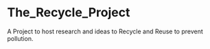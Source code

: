 # The_Recycle_Project
A Project to host research and ideas to Recycle and Reuse to prevent pollution.
